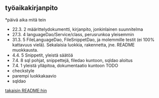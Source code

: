 
## työaikakirjanpito

*päivä aika mitä tein
* 22.3.  2   määrittelydokumentti, kirjanpito, jonkinlainen suunnitelma
* 27.3.  4   languageDao/Service/class, perusrunkoa yleisemmin
* 31.3.  5   FileLanguageDao, FileSnippetDao, ja molemmille testit (ei 100% kattavuus vielä). Sekalaisia luokkia, rakennetta, jne. README muokkausta.
 * 4.4.  5   Snippetit, yleistä säätöä
 * 7.4.  8   sql pohjat, snippettejä, filedao kuntoon, sqldao aloitus
 * 7.4.  1   yleistä ylläpitoa, dokumentaatio kuntoon
 TODO
 * checkstyle
 * parempi luokkakaavio
 * sqldao

[takaisin README:hin](https://github.com/sanikk/ot-harjoitust/blob/master/README.md)
